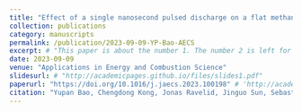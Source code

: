```yaml
---
title: "Effect of a single nanosecond pulsed discharge on a flat methane–air flame"
collection: publications
category: manuscripts
permalink: /publication/2023-09-09-YP-Bao-AECS
excerpt: # "This paper is about the number 1. The number 2 is left for future work."
date: 2023-09-09
venue: "Applications in Energy and Combustion Science"
slidesurl: # "http://academicpages.github.io/files/slides1.pdf"
paperurl: "https://doi.org/10.1016/j.jaecs.2023.100198" # 'http://academicpages.github.io/files/paper1.pdf'
citation: "Yupan Bao, Chengdong Kong, Jonas Ravelid, Jinguo Sun, Sebastian Nilsson, Elias Kristensson, Andreas Ehn*. Effect of a single nanosecond pulsed discharge on a flat methane-air flame. <i>Applications in Energy and Combustion Science</i> 16 (2023): 100198." #"Your Name, You. (2009). &quot;Paper Title Number 1.&quot; <i>Journal 1</i>. 1(1)."
---
```


<!-- The contents above will be part of a list of publications, if the user clicks the link for the publication than the contents of section will be rendered as a full page, allowing you to provide more information about the paper for the reader. When publications are displayed as a single page, the contents of the above "citation" field will automatically be included below this section in a smaller font.
 -->
